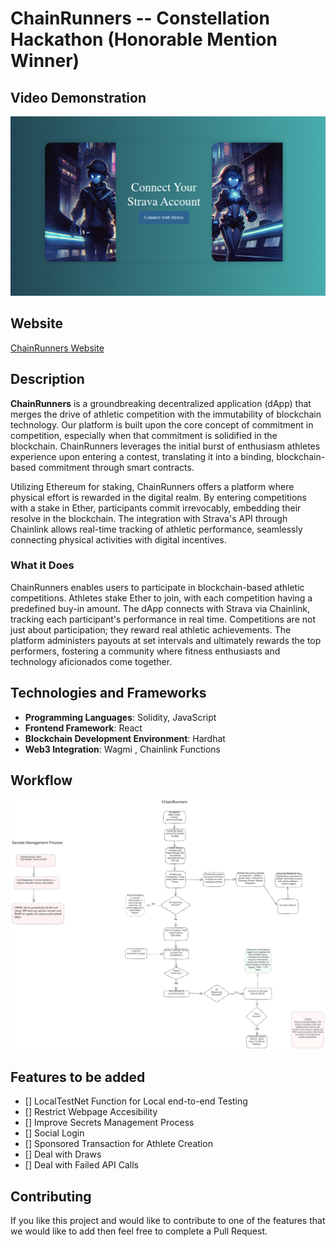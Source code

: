 # ChainRunners -- **Constellation Hackathon (Honorable Mention Winner)**

## Video Demonstration
[![Video Title](src/assets/Thumbnail.png)](https://youtu.be/VoPciLLR0p4)

## Website
[ChainRunners Website](https://chain-runners-qcms.vercel.app/)


## Description
**ChainRunners** is a groundbreaking decentralized application (dApp) that merges the drive of athletic competition with the immutability of blockchain technology. Our platform is built upon the core concept of commitment in competition, especially when that commitment is solidified in the blockchain. ChainRunners leverages the initial burst of enthusiasm athletes experience upon entering a contest, translating it into a binding, blockchain-based commitment through smart contracts.

Utilizing Ethereum for staking, ChainRunners offers a platform where physical effort is rewarded in the digital realm. By entering competitions with a stake in Ether, participants commit irrevocably, embedding their resolve in the blockchain. The integration with Strava's API through Chainlink allows real-time tracking of athletic performance, seamlessly connecting physical activities with digital incentives.

### What it Does
ChainRunners enables users to participate in blockchain-based athletic competitions. Athletes stake Ether to join, with each competition having a predefined buy-in amount. The dApp connects with Strava via Chainlink, tracking each participant's performance in real time. Competitions are not just about participation; they reward real athletic achievements. The platform administers payouts at set intervals and ultimately rewards the top performers, fostering a community where fitness enthusiasts and technology aficionados come together. 

## Technologies and Frameworks
- **Programming Languages**: Solidity, JavaScript
- **Frontend Framework**: React
- **Blockchain Development Environment**: Hardhat
- **Web3 Integration**: Wagmi , Chainlink Functions

## Workflow

![ChainRunners Workflow](ChainRunnersWorkflow.svg)

## Features to be added

- [] LocalTestNet Function for Local end-to-end Testing
- [] Restrict Webpage Accesibility 
- [] Improve Secrets Management Process
- [] Social Login
- [] Sponsored Transaction for Athlete Creation
- [] Deal with Draws
- [] Deal with Failed API Calls
## Contributing
If you like this project and would like to contribute to one of the features that we would like to add then feel free to complete a Pull Request.

```
